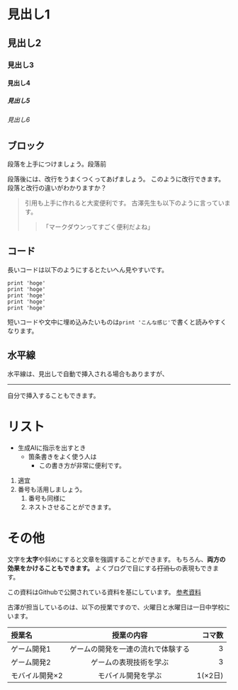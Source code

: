# 見出し1
## 見出し2
### 見出し3
#### 見出し4
##### 見出し5
###### 見出し6

## ブロック
段落を上手につけましょう。段落前

段落後には、改行をうまくつくってあげましょう。
このように改行できます。段落と改行の違いがわかりますか？
>引用も上手に作れると大変便利です。
>古澤先生も以下のように言っています。
>> 「マークダウンってすごく便利だよね」

## コード
長いコードは以下のようにするとたいへん見やすいです。
```
print 'hoge'
print 'hoge'
print 'hoge'
print 'hoge'
print 'hoge'
```
短いコードや文中に埋め込みたいものは`print 'こんな感じ'`で書くと読みやすくなります。

## 水平線
水平線は、見出しで自動で挿入される場合もありますが、
***
自分で挿入することもできます。

# リスト
- 生成AIに指示を出すとき
    - 箇条書きをよく使う人は
        - この書き方が非常に便利です。

1. 適宜
1. 番号も活用しましょう。
    1. 番号も同様に
    1. ネストさせることができます。

# その他

文字を**太字**や斜めにすると文章を強調することができます。
もちろん、**両方の効果をかけることもできます。**
よくブログで目にする~~打消し~~の表現もできます。

この資料はGithubで公開されている資料を基にしています。
[参考資料](https://gist.github.com/mignonstyle/083c9e1651d7734f84c99b8cf49d57fa)

古澤が担当しているのは、以下の授業ですので、火曜日と水曜日は一日中学校にいます。

| 授業名 | 授業の内容 | コマ数 |
|:---|:---:|---:|
|ゲーム開発1|ゲームの開発を一連の流れで体験する|3|
|ゲーム開発2|ゲームの表現技術を学ぶ|3|
|モバイル開発×2|モバイル開発を学ぶ|1(×2日)|